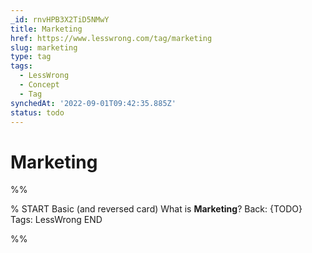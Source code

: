 ```yaml
---
_id: rnvHPB3X2TiD5NMwY
title: Marketing
href: https://www.lesswrong.com/tag/marketing
slug: marketing
type: tag
tags:
  - LessWrong
  - Concept
  - Tag
synchedAt: '2022-09-01T09:42:35.885Z'
status: todo
---
```


# Marketing


%%

% START
Basic (and reversed card)
What is **Marketing**?
Back: {TODO}
Tags: LessWrong
END
<!--ID: 1663156991357-->


%%
	
